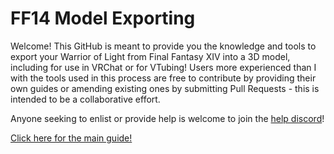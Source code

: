 # FF14 Model Exporting

Welcome! This GitHub is meant to provide you the knowledge and tools to export your Warrior of Light from Final Fantasy XIV into a 3D model, including for use in VRChat or for VTubing! Users more experienced than I with the tools used in this process are free to contribute by providing their own guides or amending existing ones by submitting Pull Requests - this is intended to be a collaborative effort.

Anyone seeking to enlist or provide help is welcome to join the [help discord](https://discord.gg/uWBuqRUURx)!

[Click here for the main guide!](</Guides/Main Guide.md>)
